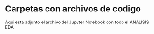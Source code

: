 # Carpetas con archivos de codigo


Aqui esta adjunto el archivo del Jupyter Notebook con todo el ANALISIS EDA
